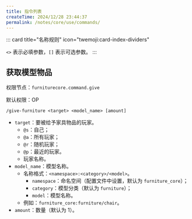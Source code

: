 ```yaml
---
title: 指令列表
createTime: 2024/12/28 23:44:37
permalink: /notes/core/use/commands/
---
```


::: card title="名称规则" icon="twemoji:card-index-dividers"

`<>` 表示必填参数，`[]` 表示可选参数。
:::

## 获取模型物品

权限节点：`furniturecore.command.give`

默认权限：OP

```
/give-furniture <target> <model_name> [amount]
```

- `target`：要被给予家具物品的玩家。
  - `@s`：自己；
  - `@a`：所有玩家；
  - `@r`：随机玩家；
  - `@p`：最近的玩家。
  - 玩家名称。
- `model_name`：模型名称。
  - 名称格式：`<namespace>:<category>/<model>`。
    - `namespace`：命名空间（配置文件中设置，默认为 `furniture_core`）；
    - `category`：模型分类（默认为 `furniture`）；
    - `model`：模型名称。
  - 例如：`furniture_core:furniture/chair`。
- `amount`：数量（默认为 1）。
